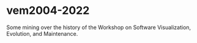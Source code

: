 # vem2004-2022
Some mining over the history of the Workshop on Software Visualization, Evolution, and Maintenance.
